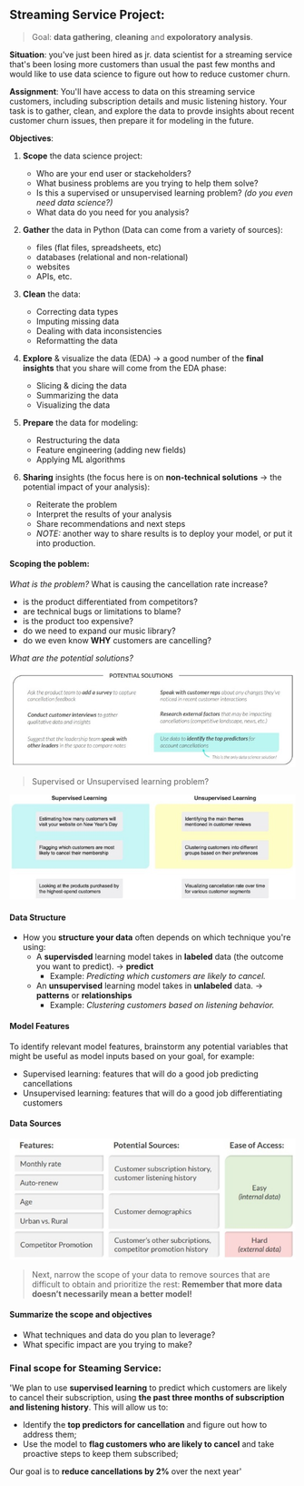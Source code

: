 ## **Streaming Service Project:**

> Goal: **data gathering**, **cleaning** and **expoloratory analysis**.

**Situation**: you've just been hired as jr. data scientist for a streaming service that's been losing more customers than usual the past few months and would like to use data science to figure out how to reduce customer churn.

**Assignment**: You'll have access to data on this streaming service customers, including subscription details and music listening history. Your task is to gather, clean, and explore the data to provde insights about recent customer churn issues, then prepare it for modeling in the future.

**Objectives**:
1. **Scope** the data science project:
    - Who are your end user or stackeholders?
    - What business problems are you trying to help them solve?
    - Is this a supervised or unsupervised learning problem? _(do you even need data science?)_
    - What data do you need for you analysis?
    
2. **Gather** the data in Python (Data can come from a variety of sources):
    - files (flat files, spreadsheets, etc) 
    - databases (relational and non-relational)
    - websites
    - APIs, etc.

3. **Clean** the data:
    - Correcting data types
    - Imputing missing data
    - Dealing with data inconsistencies
    - Reformatting the data

4. **Explore** & visualize the data (EDA) -> a good number of the **final insights** that you share will come from the EDA phase:
    - Slicing & dicing the data
    - Summarizing the data
    - Visualizing the data

5. **Prepare** the data for modeling:
    - Restructuring the data
    - Feature engineering (adding new fields)
    - Applying ML algorithms
    
6. **Sharing** insights (the focus here is on **non-technical solutions** -> the potential impact of your analysis):
    - Reiterate the problem
    - Interpret the results of your analysis
    - Share recommendations and next steps
    - _NOTE:_ another way to share results is to deploy your model, or put it into production.

#### **Scoping the poblem:** 

_What is the problem?_
What is causing the cancellation rate increase?
- is the product differentiated from competitors?
- are technical bugs or limitations to blame?
- is the product too expensive?
- do we need to expand our music library?
- do we even know **WHY** customers are cancelling?

_What are the potential solutions?_

![Image](images/solution-streaming-service.jpeg) 

> Supervised or Unsupervised learning problem?

![Image](images/supervised-unsupervised-problem.jpeg)

#### **Data Structure**

- How you **structure your data** often depends on which technique you're using:
    - A **supervisded** learning model takes in **labeled** data (the outcome you want to predict). -> **predict**
        - Example: _Predicting which customers are likely to cancel._
    - An **unsupervised** learning model takes in **unlabeled** data. -> **patterns** or **relationships**
        - Example: _Clustering customers based on listening behavior._

#### **Model Features**

To identify relevant model features, brainstorm any potential variables that might be useful as model inputs based on your goal, for example:
- Supervised learning: features that will do a good job predicting cancellations
- Unsupervised learning: features that will do a good job differentiating customers

#### **Data Sources**

![Image](images/data-sources.jpeg)  

> Next, narrow the scope of your data to remove sources that are difficult to obtain and prioritize the rest: **Remember that more data doesn’t necessarily mean a better model!**

#### **Summarize the scope and objectives**

- What techniques and data do you plan to leverage?
- What specific impact are you trying to make?

### **Final scope for Steaming Service:**
'We plan to use **supervised learning** to predict which customers are likely to cancel their subscription, using **the past three months of subscription and listening history**. This will allow us to:
- Identify the **top predictors for cancellation** and figure out
how to address them;
- Use the model to **flag customers who are likely to cancel**
and take proactive steps to keep them subscribed;

Our goal is to **reduce cancellations by 2%** over the next year'